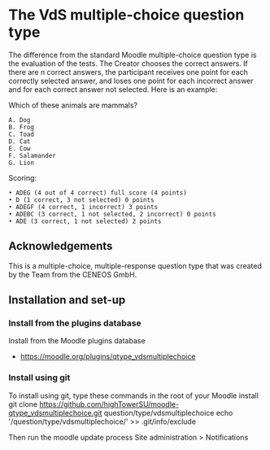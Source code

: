 # The VdS multiple-choice question type

The difference from the standard Moodle multiple-choice question type is the evaluation of the tests. The Creator chooses the correct answers. If there are n correct answers, the participant receives one point for each correctly selected answer, and loses one point for each incorrect answer and for each correct answer not selected. Here is an example:

Which of these animals are mammals?

    A. Dog
    B. Frog
    C. Toad
    D. Cat
    E. Cow
    F. Salamander
    G. Lion

Scoring:

    • ADEG (4 out of 4 correct) full score (4 points)
    • D (1 correct, 3 not selected) 0 points
    • ADEGF (4 correct, 1 incorrect) 3 points
    • ADEBC (3 correct, 1 not selected, 2 incorrect) 0 points
    • ADE (3 correct, 1 not selected) 2 points


## Acknowledgements

This is a multiple-choice, multiple-response question type that was created by
the Team from the CENEOS GmbH.


## Installation and set-up

### Install from the plugins database

Install from the Moodle plugins database
* https://moodle.org/plugins/qtype_vdsmultiplechoice

### Install using git

To install using git, type these commands in the root of your Moodle install
    git clone https://github.com/highTowerSU/moodle-qtype_vdsmultiplechoice.git question/type/vdsmultiplechoice
    echo '/question/type/vdsmultiplechoice/' >> .git/info/exclude

Then run the moodle update process
Site administration > Notifications
